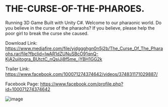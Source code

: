 # THE-CURSE-OF-THE-PHAROES.
Running 3D Game Built with Unity C#.
Welcome to our pharaonic world. 
Do you believe in the curse of the pharaohs?
If you believe, please help the poor girl to break the curse she caused.

Download Link: https://www.mediafire.com/file/yjdggghgn0n5j2b/The_Curse_Of_The_Pharaohs.rar/file?fbclid=IwAR1dZUNuSBcO91qnQ-KjA2ujitogra_BUtctC_nQsiJj8f5me_jYBH1GG2k

Trailer Link: https://www.facebook.com/100071274374642/videos/374831171029887/

Facebook Page: https://www.facebook.com/profile.php?id=100071274374642

![image](https://user-images.githubusercontent.com/109489506/179443163-05461f7e-0c20-4e32-aa09-e7bb52360c46.png)

